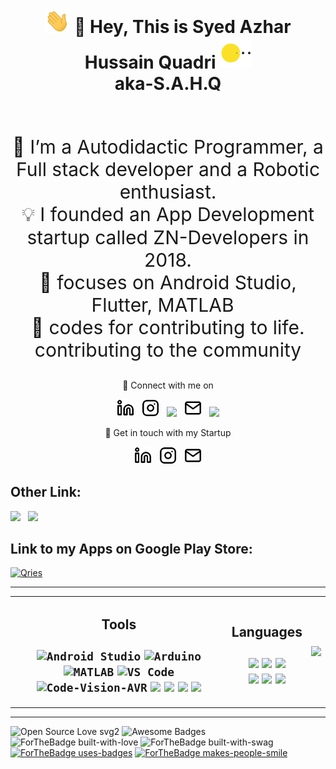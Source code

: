<h1 align='center'> <img src="https://raw.githubusercontent.com/sahq-azhar/sahq-azhar/master/Hi.gif" width="40px"> 🤖 Hey, This is Syed Azhar Hussain Quadri <img src="https://raw.githubusercontent.com/sahq-azhar/sahq-azhar/master/pacman.svg?sanitize=true" width="50" height="50"><br>aka-S.A.H.Q</h1><br>


<p style="font-size:30px"  align='center'>       
 🚀 I’m a Autodidactic Programmer, a Full stack developer and a Robotic enthusiast.<br>
         💡 I founded an App Development startup called ZN-Developers in 2018.<br>
        🧠 focuses on Android Studio, Flutter, MATLAB   <br>
         💪 codes for contributing to life. contributing to the community
</h3>

<p align='center'> 🔗 Connect with me on </p>

<p align='center'>
<a href="https://www.linkedin.com/in/syed-azhar-hussain-quadri-492512173/" target="_blank" title="LinkedIn"><img height="28"  src="https://raw.githubusercontent.com/feathericons/feather/master/icons/linkedin.svg"></a> &nbsp  <a href="https://www.instagram.com/sahq_azhar/" target="_blank" title="Instagram"><img height="28" src="https://raw.githubusercontent.com/feathericons/feather/master/icons/instagram.svg"></i></a> &nbsp   <a href="https://www.reddit.com/user/sahq_azhar" target="_blank" title="Reddit"><img height="30" src="https://i.ibb.co/MMRPMJL/52053.png"></i></a> &nbsp   <a href="mailto:azharhussain7a@gmail.com?subject=[GitHub]%20Source%20Han%20Sans" target="_blank" title="Mail"><img height="28" src="https://raw.githubusercontent.com/feathericons/feather/master/icons/mail.svg"></i></a> &nbsp <a href="https://soundcloud.com/sahq_azhar" target="_blank" title="Soundcloud"><img height="25" src="https://i.ibb.co/KqQcM1f/293815-SC-Logo-Vertical-Orange-2x-222df3-large-1539945617.png"></i></a>
</p>




<p align='center'> 📇 Get in touch with my Startup </p>  

<p align='center'>
<a href="https://www.linkedin.com/company/zn-developers/?viewAsMember=true" target="_blank" title="LinkedIn"><img height="28"  src="https://raw.githubusercontent.com/feathericons/feather/master/icons/linkedin.svg"></a> &nbsp  <a href="https://www.instagram.com/developers_zn/" target="_blank" title="Instagram"><img height="28" src="https://raw.githubusercontent.com/feathericons/feather/master/icons/instagram.svg"></i></a> &nbsp  <a href="mailto:developerszn@gmail.com?subject=[GitHub]%20Source%20Han%20Sans" target="_blank" title="Mail"><img height="28" src="https://raw.githubusercontent.com/feathericons/feather/master/icons/mail.svg"></i></a>   
</p>


**Other Link:**
-----------------------------------------------------------------
<p align='left'>
<a href="https://stackoverflow.com/users/12240101/sahq-azhar" target="_blank" title="LinkedIn"><img height="30"  src="https://img.shields.io/badge/Stack_Overflow-FE7A16?style=for-the-badge&logo=stack-overflow&logoColor=white"></a> &nbsp  <a href="https://in.mathworks.com/matlabcentral/profile/authors/11903638" target="_blank" title="Matlab"><img height="38"  src="https://upload.wikimedia.org/wikipedia/commons/thumb/2/21/Matlab_Logo.png/667px-Matlab_Logo.png"></a>
 </p>

**Link to my Apps on Google Play Store:**
-----------------------------------------------------------------
</a>

<a href="https://play.google.com/store/apps/developer?id=ZN+Developers">
         <img alt="Qries" src="https://i.ibb.co/zZbyQmR/en-badge-web-generic.png"
         width=150" >
      </a>
                               
-----------------------------------------------------------------                 
<table>
 
   
<td>       
         <h2 align='center'>Tools  <br> <br>
<code><img height="28" src="https://i.ibb.co/tmWfdJ1/1200px-Android-Studio-icon-svg.png" title="Android Studio"></code>
<code><img height="28" src="https://i.ibb.co/zPHVQJn/arduino-1-logo.png" title="Arduino"></code>
<code><img height="28" src="https://i.ibb.co/D9MSWjz/Matlab-Logo.png" title="MATLAB"></code>
<code><img height="28" src="https://i.ibb.co/Jv5pMF3/1200px-Visual-Studio-Code-1-35-icon-svg.png" title="VS Code"></code><br>
<code><img height="28" src="https://i.ibb.co/NKpTZ97/Code-Vision-AVR.png" title="Code-Vision-AVR"></code>
<code><img height="28" src="https://i.ibb.co/Jk9vsbn/My-SQL-Logo.png"></code>
<code><img height="28" src="https://i.ibb.co/4KSPc43/logo-flutter-1080px-clr.png"></code>
<code><img height="28" src="https://i.ibb.co/QD0gH2N/380-3804499-firebase-logo-google-logo-firebase-firebase-png.png"></code>
<code><img height="28" src="https://i.ibb.co/55ZjKfg/Git-Icon-1788-C.png"></code>
</td>
<td> 
          <h2 align='center'>Languages  <br> <br>
<code><img height="28" src="https://i.ibb.co/D4x3X3P/101-1010012-c-programming-icon-c-programming-language-logo.png"></code>
<code><img height="28" src="https://i.ibb.co/0BYMFQ5/1200px-ISO-C-Logo-svg.png"></code>
<code><img height="38" src="https://i.ibb.co/L6M6rWH/1200px-Java-programming-language-logo-svg.png"></code><br>
<code><img height="28" src="https://i.ibb.co/CPDDRmh/1200px-Python-logo-notext-svg.png"></code>
<code><img height="28" src="https://i.ibb.co/rxfKP6n/fi0fu2k24eo31.png"></code>
<code><img height="28" src="https://i.ibb.co/gjz4gsc/tzt-EDWYGDh-Uiu-Tq-AHBz-Q77n-YRvw8ol-FYj-Bcn-Ur-Icfw-Yw-INFr-INo-B3s-Y-O0pilc-Cg-LJ46e-EWNYBnh-Lr-TH.png"></code>
</td>
<td>
<a href="https://github.com/sahq-azhar">
 <img height="190em" src="https://github-readme-stats.vercel.app/api/top-langs/?username=sahq-azhar&theme=radical&layout=compact&show_icons=true" />
</a>
</td>
</table>




-----------------------------------------------------------------
![Open Source Love svg2](https://badges.frapsoft.com/os/v2/open-source.svg?v=103) 
![Awesome Badges](https://img.shields.io/badge/badges-awesome-green.svg)<br>
![ForTheBadge built-with-love](http://ForTheBadge.com/images/badges/built-with-love.svg)
![ForTheBadge built-with-swag](http://ForTheBadge.com/images/badges/built-with-swag.svg)
[![ForTheBadge uses-badges](http://ForTheBadge.com/images/badges/uses-badges.svg)](http://ForTheBadge.com)
[![ForTheBadge makes-people-smile](http://ForTheBadge.com/images/badges/makes-people-smile.svg)](http://ForTheBadge.com)
